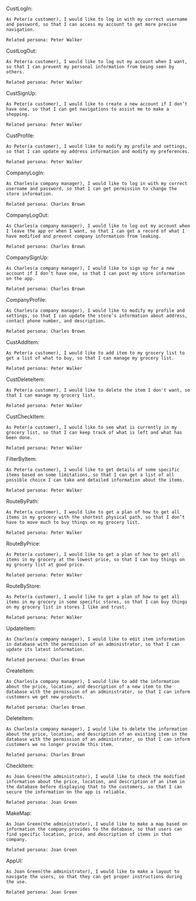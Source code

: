 CustLogIn:

	As Peter(a customer), I would like to log in with my correct username and password, so that I can access my account to get more precise navigation.
	
	Related persona: Peter Walker


CustLogOut:

	As Peter(a customer), I would like to log out my account when I want, so that I can prevent my personal information from being seen by others.
	
	Related persona: Peter Walker 


CustSignUp:

	As Peter(a customer), I would like to create a new account if I don’t have one, so that I can get navigations to assist me to make a shopping. 
	
	Related persona: Peter Walker


CustProfile:

	As Peter(a customer), I would like to modify my profile and settings, so that I can update my address information and modify my preferences. 
	
	Related persona: Peter Walker


CompanyLogIn:

	As Charles(a company manager), I would like to log in with my correct username and password, so that I can get permission to change the store information.
	
	Related persona: Charles Brown


CompanyLogOut:

	As Charles(a company manager), I would like to log out my account when I leave the app or when I want, so that I can get a record of what I have modified and prevent company information from leaking.

	Related persona: Charles Brown


CompanySignUp:

	As Charles(a company manager), I would like to sign up for a new account if I don’t have one, so that I can post my store information on the app.
	
	Related persona: Charles Brown


CompanyProfile:

	As Charles(a company manager), I would like to modify my profile and settings, so that I can update the store’s information about address, contact phone number, and description. 
	
	Related persona: Charles Brown


CustAddItem:

	As Peter(a customer), I would like to add item to my grocery list to get a list of what to buy, so that I can manage my grocery list.
	
	Related persona: Peter Walker


CustDeleteItem:

	As Peter(a customer), I would like to delete the item I don't want, so that I can manage my grocery list. 
	
	Related persona: Peter Walker


CustCheckItem:

	As Peter(a customer), I would like to see what is currently in my grocery list, so that I can keep track of what is left and what has been done.
	
	Related persona: Peter Walker


FilterByItem:

	As Peter(a customer), I would like to get details of some specific items based on some limitations, so that I can get a list of all possible choice I can take and detailed information about the items. 
	
	Related persona: Peter Walker


RouteByPath:

	As Peter(a customer), I would like to get a plan of how to get all items in my grocery with the shortest physical path, so that I don’t have to move much to buy things on my grocery list. 
	
	Related persona: Peter Walker


RouteByPrice:

	As Peter(a customer), I would like to get a plan of how to get all items in my grocery at the lowest price, so that I can buy things on my grocery list at good price.
	
	Related persona: Peter Walker


RouteByStore:

	As Peter(a customer), I would like to get a plan of how to get all items in my grocery in some specific stores, so that I can buy things on my grocery list in stores I like and trust.
	
	Related persona: Peter Walker


UpdateItem:

	As Charles(a company manager), I would like to edit item information in database with the permission of an administrator, so that I can update its latest information.
	
	Related persona: Charles Brown


CreateItem:

	As Charles(a company manager), I would like to add the information about the price, location, and description of a new item to the database with the permission of an administrator, so that I can inform customers we get new products. 
	
	Related persona: Charles Brown


DeleteItem:

	As Charles(a company manager), I would like to delete the information about the price, location, and description of an existing item in the database with the permission of an administrator, so that I can inform customers we no longer provide this item. 
	
	Related persona: Charles Brown


CheckItem:

	As Joan Green(the administrator), I would like to check the modified information about the price, location, and description of an item in the database before displaying that to the customers, so that I can secure the information on the app is reliable. 
	
	Related persona: Joan Green


MakeMap:

	As Joan Green(the administrator), I would like to make a map based on information the company provides to the database, so that users can find specific location, price, and description of items in that company.
	
	Related persona: Joan Green


AppUI:

	As Joan Green(the administrator), I would like to make a layout to navigate the users, so that they can get proper instructions during the use.
	
	Related persona: Joan Green
